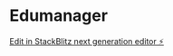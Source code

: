 # Edumanager

[Edit in StackBlitz next generation editor ⚡️](https://stackblitz.com/~/github.com/Graceofficiel/Edumanager)